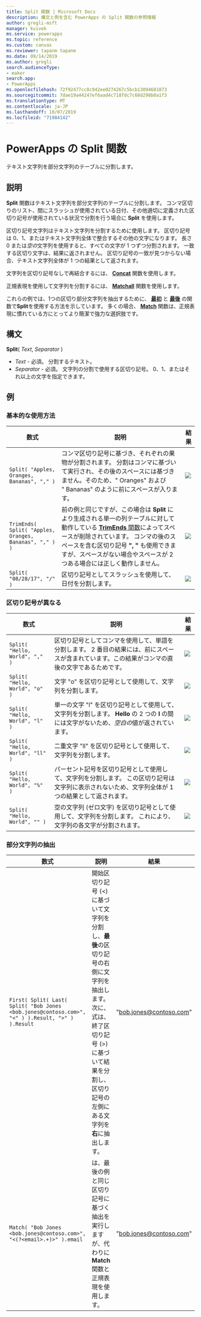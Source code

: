```yaml
---
title: Split 関数 | Microsoft Docs
description: 構文と例を含む PowerApps の Split 関数の参照情報
author: gregli-msft
manager: kvivek
ms.service: powerapps
ms.topic: reference
ms.custom: canvas
ms.reviewer: tapanm tapanm
ms.date: 09/14/2019
ms.author: gregli
search.audienceType:
- maker
search.app:
- PowerApps
ms.openlocfilehash: 72f92477cc8c942ee0274267c5bcb13094681873
ms.sourcegitcommit: 7dae19a44247ef6aad4c718fdc7c68d298b0a1f3
ms.translationtype: MT
ms.contentlocale: ja-JP
ms.lasthandoff: 10/07/2019
ms.locfileid: "71984142"
---
```

# <a name="split-function-in-powerapps"></a>PowerApps の Split 関数
テキスト文字列を部分文字列のテーブルに分割します。

## <a name="description"></a>説明
**Split** 関数はテキスト文字列を部分文字列のテーブルに分割します。  コンマ区切りのリスト、間にスラッシュが使用されている日付、その他適切に定義された区切り記号が使用されている状況で分割を行う場合に **Split** を使用します。  

区切り記号文字列はテキスト文字列を分割するために使用します。  区切り記号は 0、1、またはテキスト文字列全体で整合するその他の文字になります。  長さ 0 または*空の*文字列を使用すると、すべての文字が 1 つずつ分割されます。  一致する区切り文字は、結果に返されません。  区切り記号の一致が見つからない場合、テキスト文字列全体が 1 つの結果として返されます。

文字列を区切り記号なしで再結合するには、 **[Concat](function-concatenate.md)** 関数を使用します。 
 
正規表現を使用して文字列を分割するには、 **[Matchall](function-ismatch.md)** 関数を使用します。

これらの例では、1つの区切り部分文字列を抽出するために、 **[最初](function-first-last.md)** と **[最後](function-first-last.md)** の関数で**Split**を使用する方法を示しています。  多くの場合、 **[Match](function-ismatch.md)** 関数は、正規表現に慣れている方にとってより簡潔で強力な選択肢です。

## <a name="syntax"></a>構文
**Split**( *Text*, *Separator* )

* *Text* - 必須。  分割するテキスト。
* *Separator* - 必須。  文字列の分割で使用する区切り記号。  0、1、またはそれ以上の文字を指定できます。

## <a name="examples"></a>例

### <a name="basic-usage"></a>基本的な使用方法

| 数式 | 説明 | 結果 |
| --- | --- | --- |
| `Split( "Apples, Oranges, Bananas", "," )` |コンマ区切り記号に基づき、それぞれの果物が分割されます。  分割はコンマに基づいて実行され、その後のスペースには基づきません。そのため、"&nbsp;Oranges" および "&nbsp;Bananas" のように前にスペースが入ります。 |<style> img { max-width: none; } </style> ![](media/function-split/fruit1.png) |
| `TrimEnds( Split( "Apples, Oranges, Bananas", "," ) )` |前の例と同じですが、この場合は **Split** により生成される単一の列テーブルに対して動作している [**TrimEnds** 関数](function-trim.md)によってスペースが削除されています。 コンマの後のスペースを含む区切り記号 **",&nbsp;"** も使用できますが、スペースがない場合やスペースが 2 つある場合には正しく動作しません。 |<style> img { max-width: none; } </style> ![](media/function-split/fruit2.png) |
| `Split( "08/28/17", "/" )` |区切り記号としてスラッシュを使用して、日付を分割します。 |<style> img { max-width: none; } </style> ![](media/function-split/date.png) |

### <a name="different-delimiters"></a>区切り記号が異なる

| 数式 | 説明 | 結果 |
| --- | --- | --- |
| `Split( "Hello, World", "," )` |区切り記号としてコンマを使用して、単語を分割します。  2 番目の結果には、前にスペースが含まれています。この結果がコンマの直後の文字であるためです。 |<style> img { max-width: none; } </style> ![](media/function-split/comma.png) |
| `Split( "Hello, World", "o" )` |文字 "o" を区切り記号として使用して、文字列を分割します。 |<style> img { max-width: none; } </style> ![](media/function-split/o.png) |
| `Split( "Hello, World", "l" )` |単一の文字 "l" を区切り記号として使用して、文字列を分割します。 **Hello** の 2 つの **l** の間には文字がないため、*空白の*値が返されています。 |<style> img { max-width: none; } </style> ![](media/function-split/l.png) |
| `Split( "Hello, World", "ll" )` |二重文字 "ll" を区切り記号として使用して、文字列を分割します。 |<style> img { max-width: none; } </style> ![](media/function-split/ll.png) |
| `Split( "Hello, World", "%" )` |パーセント記号を区切り記号として使用して、文字列を分割します。 この区切り記号は文字列に表示されないため、文字列全体が 1 つの結果として返されます。 |<style> img { max-width: none; } </style> ![](media/function-split/percent.png) |
| `Split( "Hello, World", "" )` |空の文字列 (ゼロ文字) を区切り記号として使用して、文字列を分割します。 これにより、文字列の各文字が分割されます。 |<style> img { max-width: none; } </style> ![](media/function-split/none.png) |

### <a name="substring-extraction"></a>部分文字列の抽出

| 数式 | 説明 | 結果 |
| --- | --- | --- |
| `First( Split( Last( Split( "Bob Jones <bob.jones@contoso.com>", "<" ) ).Result, ">" ) ).Result` | 開始区切り記号 (<) に基づいて文字列を分割し、**最後**の区切り記号の右側に文字列を抽出します。  次に、式は、終了区切り記号 (>) に基づいて結果を分割し、区切り記号の左側にある文字列を**右**に抽出します。 | "bob.jones@contoso.com" |
| `Match( "Bob Jones <bob.jones@contoso.com>", "<(?<email>.+)>" ).email` | は、最後の例と同じ区切り記号に基づく抽出を実行しますが、代わりに**Match**関数と正規表現を使用します。 | "bob.jones@contoso.com" |

